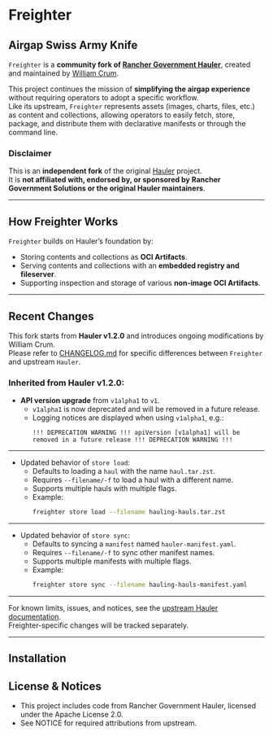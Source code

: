 # Freighter

## Airgap Swiss Army Knife

`Freighter` is a **community fork of [Rancher Government Hauler](https://hauler.dev)**, created and maintained by [William Crum](https://github.com/wcrum).  

This project continues the mission of **simplifying the airgap experience** without requiring operators to adopt a specific workflow.  
Like its upstream, `Freighter` represents assets (images, charts, files, etc.) as content and collections, allowing operators to easily fetch, store, package, and distribute them with declarative manifests or through the command line.

### Disclaimer
This is an **independent fork** of the original [Hauler](https://hauler.dev) project.  
It is **not affiliated with, endorsed by, or sponsored by Rancher Government Solutions or the original Hauler maintainers**.  

---

## How Freighter Works

`Freighter` builds on Hauler’s foundation by:

- Storing contents and collections as **OCI Artifacts**.  
- Serving contents and collections with an **embedded registry and fileserver**.  
- Supporting inspection and storage of various **non-image OCI Artifacts**.  

---

## Recent Changes

This fork starts from **Hauler v1.2.0** and introduces ongoing modifications by William Crum.  
Please refer to [CHANGELOG.md](./CHANGELOG.md) for specific differences between `Freighter` and upstream `Hauler`.

### Inherited from Hauler v1.2.0:

- **API version upgrade** from `v1alpha1` to `v1`.  
  - `v1alpha1` is now deprecated and will be removed in a future release.  
  - Logging notices are displayed when using `v1alpha1`, e.g.:  
    ```
    !!! DEPRECATION WARNING !!! apiVersion [v1alpha1] will be removed in a future release !!! DEPRECATION WARNING !!!
    ```
---
- Updated behavior of `store load`:  
  - Defaults to loading a `haul` with the name `haul.tar.zst`.  
  - Requires `--filename/-f` to load a haul with a different name.  
  - Supports multiple hauls with multiple flags.  
  - Example:  
    ```bash
    freighter store load --filename hauling-hauls.tar.zst
    ```
---
- Updated behavior of `store sync`:  
  - Defaults to syncing a `manifest` named `hauler-manifest.yaml`.  
  - Requires `--filename/-f` to sync other manifest names.  
  - Supports multiple manifests with multiple flags.  
  - Example:  
    ```bash
    freighter store sync --filename hauling-hauls-manifest.yaml
    ```
---
For known limits, issues, and notices, see the [upstream Hauler documentation](https://docs.hauler.dev/docs/known-limits).  
Freighter-specific changes will be tracked separately.

---

## Installation

## License & Notices
- This project includes code from Rancher Government Hauler, licensed under the Apache License 2.0.
- See NOTICE for required attributions from upstream.

